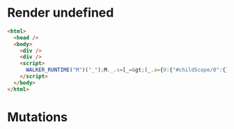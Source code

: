 # Render undefined
```html
<html>
  <head />
  <body>
    <div />
    <div />
    <script>
      WALKER_RUNTIME("M")("_");M._.s=[_=&gt;(_.a={0:{"#childScope/0":{},"#childScope/1":{}}})];M._.d=1
    </script>
  </body>
</html>
```

# Mutations
```

```